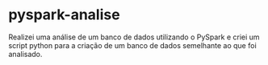 # pyspark-analise
Realizei uma análise de um banco de dados utilizando o PySpark e criei um script python para a criação de um banco de dados semelhante ao que foi analisado.
